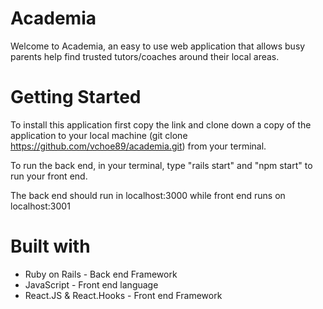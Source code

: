 # Academia

Welcome to Academia, an easy to use web application that allows busy parents help find trusted tutors/coaches around their local areas.

# Getting Started

To install this application first copy the link and clone down a copy of the application to your local machine (git clone https://github.com/vchoe89/academia.git) from your terminal.

To run the back end, in your terminal, type "rails start" and "npm start" to run your front end.

The back end should run in localhost:3000 while front end runs on localhost:3001

# Built with

- Ruby on Rails - Back end Framework
- JavaScript - Front end language
- React.JS & React.Hooks - Front end Framework
